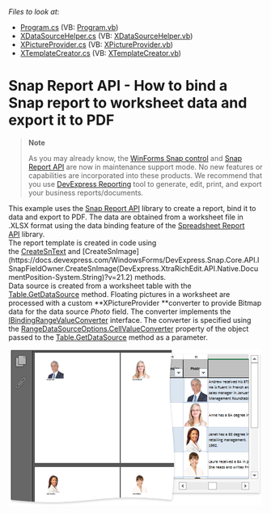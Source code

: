 <!-- default file list -->
*Files to look at*:

* [Program.cs](./CS/SnapAndSpreadsheetDocumentServerExample/Program.cs) (VB: [Program.vb](./VB/SnapAndSpreadsheetDocumentServerExample/Program.vb))
* [XDataSourceHelper.cs](./CS/SnapAndSpreadsheetDocumentServerExample/XDataSourceHelper.cs) (VB: [XDataSourceHelper.vb](./VB/SnapAndSpreadsheetDocumentServerExample/XDataSourceHelper.vb))
* [XPictureProvider.cs](./CS/SnapAndSpreadsheetDocumentServerExample/XPictureProvider.cs) (VB: [XPictureProvider.vb](./VB/SnapAndSpreadsheetDocumentServerExample/XPictureProvider.vb))
* [XTemplateCreator.cs](./CS/SnapAndSpreadsheetDocumentServerExample/XTemplateCreator.cs) (VB: [XTemplateCreator.vb](./VB/SnapAndSpreadsheetDocumentServerExample/XTemplateCreator.vb))
<!-- default file list end -->
# Snap Report API - How to bind a Snap report to worksheet data and export it to PDF
> **Note**
>
> As you may already know, the [WinForms Snap control](https://docs.devexpress.com/WindowsForms/11373/controls-and-libraries/snap) and [Snap Report API](https://docs.devexpress.com/OfficeFileAPI/15188/snap-report-api) are now in maintenance support mode. No new features or capabilities are incorporated into these products. We recommend that you use [DevExpress Reporting](https://docs.devexpress.com/XtraReports/2162/reporting) tool to generate, edit, print, and export your business reports/documents.

This example uses the [Snap Report API](https://docs.devexpress.com/OfficeFileAPI/15188/snap-report-api?v=21.2) library to create a report, bind it to data and export to PDF. The data are obtained from a worksheet file in .XLSX format using the data binding feature of the [Spreadsheet Report API](https://docs.devexpress.com/OfficeFileAPI/14912/spreadsheet-document-api?v=21.2) library.  
The report template is created in code using the [CreateSnText](https://docs.devexpress.com/WindowsForms/DevExpress.Snap.Core.API.ISnapFieldOwner.CreateSnText(DevExpress.XtraRichEdit.API.Native.DocumentPosition-System.String)?v=21.2) and [CreateSnImage](https://docs.devexpress.com/WindowsForms/DevExpress.Snap.Core.API.ISnapFieldOwner.CreateSnImage(DevExpress.XtraRichEdit.API.Native.DocumentPosition-System.String)?v=21.2) methods.  
Data source is created from a worksheet table with the [Table.GetDataSource](https://docs.devexpress.com/OfficeFileAPI/devexpress.spreadsheet.table.getdatasource.overloads) method. Floating pictures in a worksheet are processed with a custom **XPictureProvider **converter to provide Bitmap data for the data source _Photo_ field. The converter implements the [IBindingRangeValueConverter](https://docs.devexpress.com/OfficeFileAPI/DevExpress.Spreadsheet.IBindingRangeValueConverter) interface. The converter is specified using the [RangeDataSourceOptions.CellValueConverter](https://docs.devexpress.com/OfficeFileAPI/DevExpress.Spreadsheet.DataSourceOptionsBase.CellValueConverter) property of the object passed to the [Table.GetDataSource](https://docs.devexpress.com/OfficeFileAPI/devexpress.spreadsheet.table.getdatasource.overloads) method as a parameter.  

![](https://raw.githubusercontent.com/DevExpress-Examples/document-server-create-a-snap-report-bind-it-to-worksheet-data-and-print-to-pdf-t518437/17.1.3+/media/5d33ae05-4099-11e7-80c0-00155d624807.png)
